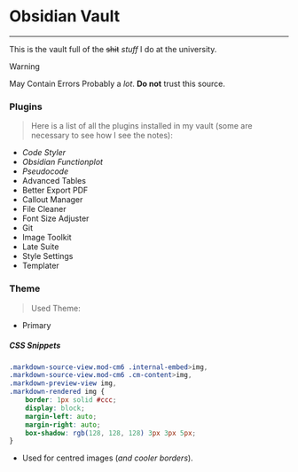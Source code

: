 # Obsidian Vault
---
This is the vault full of the ~~shit~~ *stuff* I do at the university.

>[!WARNING]
> May Contain Errors
> Probably a *lot*. **Do not** trust this source.

### Plugins
>Here is a list of all the plugins installed in my vault (some are necessary to see how I see the notes):

- *Code Styler*
- *Obsidian Functionplot*
- *Pseudocode*
- Advanced Tables
- Better Export PDF
- Callout Manager
- File Cleaner
- Font Size Adjuster
- Git
- Image Toolkit
- Late Suite
- Style Settings
- Templater

### Theme
>Used Theme:
- Primary
##### CSS Snippets
```css
.markdown-source-view.mod-cm6 .internal-embed>img,
.markdown-source-view.mod-cm6 .cm-content>img,
.markdown-preview-view img,
.markdown-rendered img {
    border: 1px solid #ccc;
    display: block;
    margin-left: auto;
    margin-right: auto;
    box-shadow: rgb(128, 128, 128) 3px 3px 5px;
}
```

- Used for centred images (*and cooler borders*).